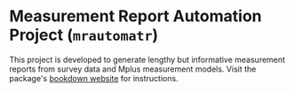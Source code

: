# Measurement Report Automation Project (`mrautomatr`)

This project is developed to generate lengthy but informative measurement reports from survey data and Mplus measurement models. Visit the package's [bookdown website](https://bookdown.org/wuzezhen33/mrautomatr/) for instructions.
